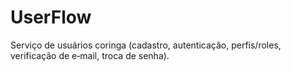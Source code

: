 # UserFlow
Serviço de usuários coringa (cadastro, autenticação, perfis/roles, verificação de e‑mail, troca de senha).

